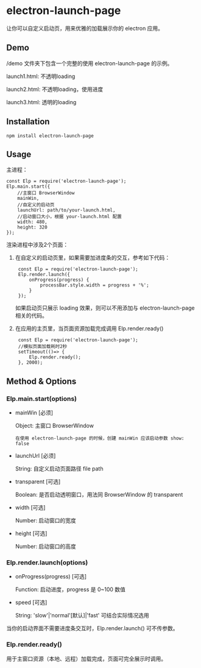 # electron-launch-page

让你可以自定义启动页，用来优雅的加载展示你的 electron 应用。

## Demo

/demo 文件夹下包含一个完整的使用 electron-launch-page 的示例。

launch1.html: 不透明loading

launch2.html: 不透明loading，使用进度

launch3.html: 透明的loading

## Installation

    npm install electron-launch-page

## Usage

主进程：

    const Elp = require('electron-launch-page');
    Elp.main.start({
        //主窗口 BrowserWindow
        mainWin,
        //自定义的启动页
        launchUrl: path/to/your-launch.html,
        //启动窗口大小，根据 your-launch.html 配置
        width: 480,
        height: 320
    });

渲染进程中涉及2个页面：

1. 在自定义的启动页里，如果需要加进度条的交互，参考如下代码：

        const Elp = require('electron-launch-page');
        Elp.render.launch({
            onProgress(progress) {
                processBar.style.width = progress + '%';
            }
        });

   如果启动页只展示 loading 效果，则可以不用添加与 electron-launch-page 相关的代码。

2. 在应用的主页里，当页面资源加载完成调用 Elp.render.ready()

        const Elp = require('electron-launch-page');
        //模拟页面加载耗时2秒
        setTimeout(()=> {
            Elp.render.ready();
        }, 2000);

## Method & Options

### Elp.main.start(options)

* mainWin [必须]

    Object: 主窗口 BrowserWindow

    `在使用 electron-launch-page 的时候，创建 mainWin 应该启动参数 show: false`

* launchUrl [必须]

    String: 自定义启动页面路径 file path

* transparent [可选]

    Boolean: 是否启动透明窗口，用法同 BrowserWindow 的 transparent

* width [可选]

    Number: 启动窗口的宽度

* height [可选]

    Number: 启动窗口的高度

### Elp.render.launch(options)

* onProgress(progress) [可选]

    Function: 启动进度，progress 是 0~100 数值

* speed [可选]

    String: 'slow'|'normal'[默认]|'fast' 可结合实际情况选用

当你的启动界面不需要进度条交互时，Elp.render.launch() 可不传参数。

### Elp.render.ready()

用于主窗口资源（本地、远程）加载完成，页面可完全展示时调用。
